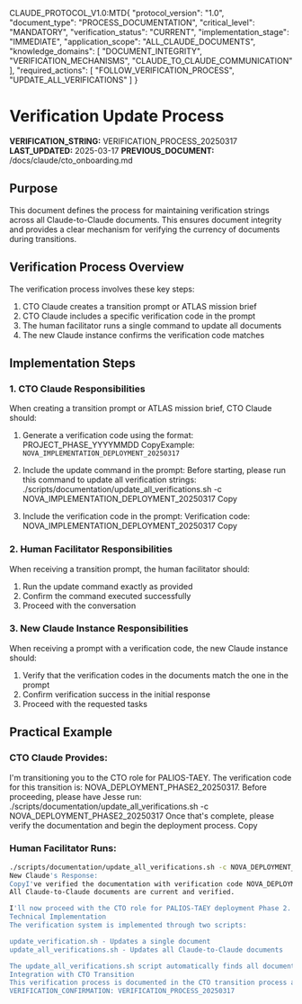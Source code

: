 CLAUDE_PROTOCOL_V1.0:MTD{
  "protocol_version": "1.0",
  "document_type": "PROCESS_DOCUMENTATION",
  "critical_level": "MANDATORY",
  "verification_status": "CURRENT",
  "implementation_stage": "IMMEDIATE",
  "application_scope": "ALL_CLAUDE_DOCUMENTS",
  "knowledge_domains": [
    "DOCUMENT_INTEGRITY",
    "VERIFICATION_MECHANISMS",
    "CLAUDE_TO_CLAUDE_COMMUNICATION"
  ],
  "required_actions": [
    "FOLLOW_VERIFICATION_PROCESS",
    "UPDATE_ALL_VERIFICATIONS"
  ]
}

# Verification Update Process

**VERIFICATION_STRING:** VERIFICATION_PROCESS_20250317
**LAST_UPDATED:** 2025-03-17
**PREVIOUS_DOCUMENT:** /docs/claude/cto_onboarding.md

## Purpose

This document defines the process for maintaining verification strings across all Claude-to-Claude documents. This ensures document integrity and provides a clear mechanism for verifying the currency of documents during transitions.

## Verification Process Overview

The verification process involves these key steps:

1. CTO Claude creates a transition prompt or ATLAS mission brief
2. CTO Claude includes a specific verification code in the prompt
3. The human facilitator runs a single command to update all documents
4. The new Claude instance confirms the verification code matches

## Implementation Steps

### 1. CTO Claude Responsibilities

When creating a transition prompt or ATLAS mission brief, CTO Claude should:

1. Generate a verification code using the format:
PROJECT_PHASE_YYYYMMDD
CopyExample: `NOVA_IMPLEMENTATION_DEPLOYMENT_20250317`

2. Include the update command in the prompt:
Before starting, please run this command to update all verification strings:
./scripts/documentation/update_all_verifications.sh -c NOVA_IMPLEMENTATION_DEPLOYMENT_20250317
Copy
3. Include the verification code in the prompt:
Verification code: NOVA_IMPLEMENTATION_DEPLOYMENT_20250317
Copy
### 2. Human Facilitator Responsibilities

When receiving a transition prompt, the human facilitator should:

1. Run the update command exactly as provided
2. Confirm the command executed successfully
3. Proceed with the conversation

### 3. New Claude Instance Responsibilities

When receiving a prompt with a verification code, the new Claude instance should:

1. Verify that the verification codes in the documents match the one in the prompt
2. Confirm verification success in the initial response
3. Proceed with the requested tasks

## Practical Example

### CTO Claude Provides:
I'm transitioning you to the CTO role for PALIOS-TAEY. The verification code for this transition is:
NOVA_DEPLOYMENT_PHASE2_20250317.
Before proceeding, please have Jesse run:
./scripts/documentation/update_all_verifications.sh -c NOVA_DEPLOYMENT_PHASE2_20250317
Once that's complete, please verify the documentation and begin the deployment process.
Copy
### Human Facilitator Runs:

```bash
./scripts/documentation/update_all_verifications.sh -c NOVA_DEPLOYMENT_PHASE2_20250317
New Claude's Response:
CopyI've verified the documentation with verification code NOVA_DEPLOYMENT_PHASE2_20250317.
All Claude-to-Claude documents are current and verified.

I'll now proceed with the CTO role for PALIOS-TAEY deployment Phase 2...
Technical Implementation
The verification system is implemented through two scripts:

update_verification.sh - Updates a single document
update_all_verifications.sh - Updates all Claude-to-Claude documents

The update_all_verifications.sh script automatically finds all documents containing the "CLAUDE_PROTOCOL" marker and updates their verification strings and last updated dates.
Integration with CTO Transition
This verification process is documented in the CTO transition process and should be followed for all transitions to ensure document integrity and currency.
VERIFICATION_CONFIRMATION: VERIFICATION_PROCESS_20250317
